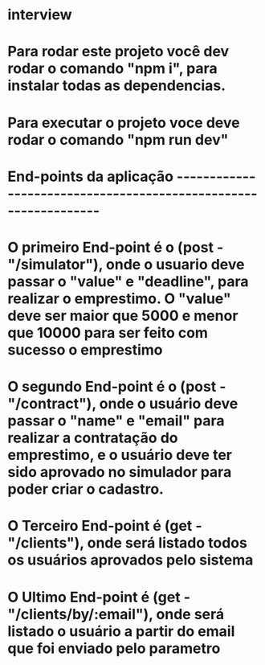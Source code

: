 # interview

# Para rodar este projeto você dev rodar o comando "npm i", para instalar todas as dependencias. 

# Para executar o projeto voce deve rodar o comando "npm run dev"

# End-points da aplicação ----------------------------------------------------------------

# O primeiro End-point é o (post - "/simulator"), onde o usuario deve passar o "value" e "deadline", para realizar o emprestimo. O "value" deve ser maior que 5000 e menor que 10000 para ser feito com sucesso o emprestimo

# O segundo End-point é o (post - "/contract"), onde o usuário deve passar o "name" e "email" para realizar a contratação do emprestimo, e o usuário deve ter sido aprovado no simulador para poder criar o cadastro. 

# O Terceiro End-point é (get - "/clients"), onde será listado todos os usuários aprovados pelo sistema

# O Ultimo End-point é (get - "/clients/by/:email"), onde será listado o  usuário a partir do email que foi enviado pelo parametro 



